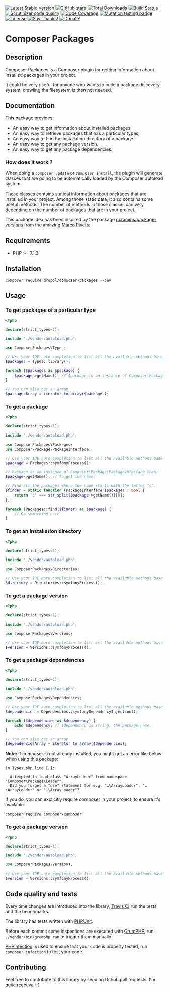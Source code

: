 [![Latest Stable Version](https://img.shields.io/packagist/v/drupol/composer-packages.svg?style=flat-square)](https://packagist.org/packages/drupol/composer-packages)
 [![GitHub stars](https://img.shields.io/github/stars/drupol/composer-packages.svg?style=flat-square)](https://packagist.org/packages/drupol/composer-packages)
 [![Total Downloads](https://img.shields.io/packagist/dt/drupol/composer-packages.svg?style=flat-square)](https://packagist.org/packages/drupol/composer-packages)
 [![Build Status](https://img.shields.io/travis/drupol/composer-packages/master.svg?style=flat-square)](https://travis-ci.org/drupol/composer-packages)
 [![Scrutinizer code quality](https://img.shields.io/scrutinizer/quality/g/drupol/composer-packages/master.svg?style=flat-square)](https://scrutinizer-ci.com/g/drupol/composer-packages/?branch=master)
 [![Code Coverage](https://img.shields.io/scrutinizer/coverage/g/drupol/composer-packages/master.svg?style=flat-square)](https://scrutinizer-ci.com/g/drupol/composer-packages/?branch=master)
 [![Mutation testing badge](https://badge.stryker-mutator.io/github.com/drupol/composer-packages/master)](https://stryker-mutator.github.io)
 [![License](https://img.shields.io/packagist/l/drupol/composer-packages.svg?style=flat-square)](https://packagist.org/packages/drupol/composer-packages)
 [![Say Thanks!](https://img.shields.io/badge/Say-thanks-brightgreen.svg?style=flat-square)](https://saythanks.io/to/drupol)
 [![Donate!](https://img.shields.io/badge/Donate-Paypal-brightgreen.svg?style=flat-square)](https://paypal.me/drupol)

# Composer Packages

## Description

Composer Packages is a Composer plugin for getting information about installed packages in your project.

It could be very useful for anyone who wants to build a package discovery system, crawling the filesystem is then not
needed.

## Documentation

This package provides:

* An easy way to get information about installed packages,
* An easy way to retrieve packages that has a particular types,
* An easy way to find the installation directory of a package.
* An easy way to get any package version.
* An easy way to get any package dependencies.

### How does it work ?

When doing a `composer update` or `composer install`, the plugin will generate classes that are going to be
automatically loaded by the Composer autoload system.

Those classes contains statical information about packages that are installed in your project.
Among those static data, it also contains some useful methods. The number of methods in those classes can very depending
on the number of packages that are in your project.

This package idea has been inspired by the package [ocramius/package-versions](https://github.com/Ocramius/PackageVersions)
from the amazing [Marco Pivetta](https://github.com/Ocramius).

## Requirements

* PHP >= 7.1.3

## Installation

```composer require drupol/composer-packages --dev```

## Usage

### To get packages of a particular type

```php
<?php

declare(strict_types=1);

include './vendor/autoload.php';

use ComposerPackages\Types;

// Use your IDE auto completion to list all the available methods based on your installed packages.
$packages = Types::library();

foreach ($packages as $package) {
    $package->getName(); // $package is an instance of Composer\Package\PackageInterface
}

// You can also get an array
$packagesArray = iterator_to_array($packages);
```

### To get a package

```php
<?php

declare(strict_types=1);

include './vendor/autoload.php';

use ComposerPackages\Packages;
use Composer\Package\PackageInterface;

// Use your IDE auto completion to list all the available methods based on your installed packages.
$package = Packages::symfonyProcess();

// Package is an instance of Composer\Package\PackageInterface then:
$package->getName(); // To get the name.

// Find all the packages where the name starts with the letter "c".
$finder = static function (PackageInterface $package) : bool {
    return 'c' === str_split($package->getName())[0];
};

foreach (Packages::find($finder) as $package) {
    // Do something here.
}
```

### To get an installation directory

```php
<?php

declare(strict_types=1);

include './vendor/autoload.php';

use ComposerPackages\Directories;

// Use your IDE auto completion to list all the available methods based on your installed packages.
$directory = Directories::symfonyProcess();
```

### To get a package version

```php
<?php

declare(strict_types=1);

include './vendor/autoload.php';

use ComposerPackages\Versions;

// Use your IDE auto completion to list all the available methods based on your installed packages.
$version = Versions::symfonyProcess();
```

### To get a package dependencies

```php
<?php

declare(strict_types=1);

include './vendor/autoload.php';

use ComposerPackages\Dependencies;

// Use your IDE auto completion to list all the available methods based on your installed packages.
$dependencies = Dependencies::symfonyDependencyInjection();

foreach ($dependencies as $dependency) {
    echo $dependency; // $dependency is string, the package name.
}

// You can also get an array
$dependenciesArray = iterator_to_array($dependencies);
```


**Note:** If composer is not already installed, you might get an error like
below when using this package:

```
In Types.php line […]:

  Attempted to load class "ArrayLoader" from namespace "Composer\Package\Loader".
  Did you forget a "use" statement for e.g. "…\ArrayLoader", "…\ArrayLoader" or "…\ArrayLoader"?
```

If you do, you can explicitly require composer in your project, to ensure it's
available:

```
composer require composer/composer
```

### To get a package version

```php
<?php

declare(strict_types=1);

include './vendor/autoload.php';

use ComposerPackages\Versions;

// Use your IDE auto completion to list all the available methods based on your installed packages.
$version = Versions::symfonyProcess();
```

## Code quality and tests

Every time changes are introduced into the library, [Travis CI](https://travis-ci.org/drupol/composer-packages/builds) 
run the tests and the benchmarks.

The library has tests written with [PHPUnit](http://www.phpunit.de/).

Before each commit some inspections are executed with [GrumPHP](https://github.com/phpro/grumphp),
run `./vendor/bin/grumphp run` to trigger them manually.

[PHPInfection](https://github.com/infection/infection) is used to ensure that your code is properly tested,
run `composer infection` to test your code.

## Contributing

Feel free to contribute to this library by sending Github pull requests. I'm quite reactive :-)
